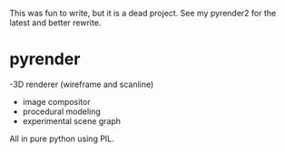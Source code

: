 This was fun to write, but it is a dead project. See my pyrender2 for the latest and better rewrite. 

# pyrender
 -3D renderer (wireframe and scanline)
- image compositor
- procedural modeling
- experimental scene graph

All in pure python using PIL.
